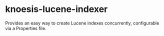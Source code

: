 knoesis-lucene-indexer
======================

Provides an easy way to create Lucene indexes concurrently, configurable via a Properties file.
